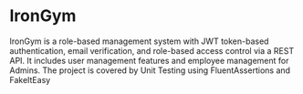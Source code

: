# IronGym

IronGym is a role-based management system with JWT token-based authentication, email verification, and role-based access control via a REST API. It includes user management features and employee management for Admins. The project is covered by Unit Testing using FluentAssertions and FakeItEasy
